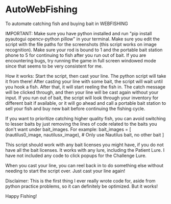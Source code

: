 # AutoWebFishing
To automate catching fish and buying bait in WEBFISHING

IMPORTANT:
Make sure you have python installed and run "pip install pyautogui opencv-python pillow" in your terminal.
Make sure you edit the script with the file paths for the screenshots (this script works on image recognition).
Make sure your rod is bound to 1 and the portable bait station phone to 5 for continuing to fish after you run out of bait.
If you are encountering bugs, try running the game in full screen windowed mode since that seems to be very consistent for me.

How it works:
Start the script, then cast your line. The python script will take it from there!
After casting your line with some bait, the script will wait until you hook a fish. After that, it will start reeling the fish in. The catch message will be clicked through, and then your line will be cast again without your input. If you run out of bait, the script will look through your inventory for different bait if available, or it will go ahead and call a portable bait station to sell your fish and buy new bait before continuing the fishing cycle.

If you want to prioritize catching higher quality fish, you can avoid switching to lesser baits by just removing the lines of code related to the baits you don't want under bait_images. For example:
    bait_images = [
            (nautilus0_image, nautilusx_image),  # Only use Nautilus bait, no other bait
    ]

This script should work with any bait licenses you might have, if you do not have all the bait licenses. It works with any lure, including the Patient Lure. I have not included any code to click popups for the Challenge Lure.

When you cast your line, you can reel back in to do something else without needing to start the script over. Just cast your line again!

Disclaimer: This is the first thing I ever really wrote code for, aside from python practice problems, so it can definitely be optimized. But it works!

Happy Fishing!
